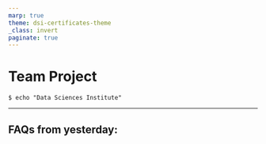 ```yaml
---
marp: true
theme: dsi-certificates-theme
_class: invert
paginate: true
---
```


# Team Project
```
$ echo "Data Sciences Institute"
```
---

## FAQs from yesterday:

